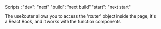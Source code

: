 Scripts :
"dev": "next"
"build": "next build"
"start": "next start"

The useRouter allows you to access the 'router' object inside the page, it's a React Hook, and it works with the function components